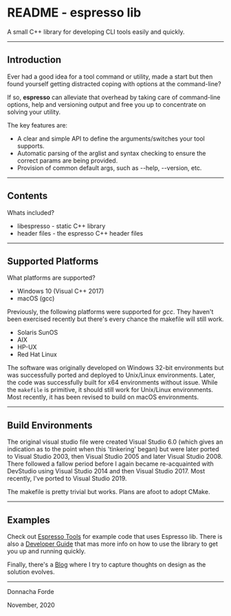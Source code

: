 # README - espresso lib 
A small C++ library for developing CLI tools easily and quickly.

***
## Introduction

Ever had a good idea for a tool command or utility, made a start but then found yourself getting distracted coping with options at the command-line?

If so, **espresso** can alleviate that overhead by taking care of command-line options, help and versioning output and free you up to concentrate on solving your utility. 

The key features are:
* A clear and simple API to define the arguments/switches your tool supports. 
* Automatic parsing of the arglist and syntax checking to ensure the correct params are being provided.
* Provision of common default args, such as --help, --version, etc. 




***
## Contents

Whats included?

* libespresso -  static C++ library 
* header files - the espresso C++ header files 


***
## Supported Platforms


What platforms are supported?

* Windows 10 (Visual C++ 2017)
* macOS (gcc)


Previously, the following platforms were supported for *gcc*. They haven't been exercised recently but there's every chance the makefile will still work. 

* Solaris SunOS
* AIX
* HP-UX
* Red Hat Linux

The software was originally developed on Windows 32-bit environments but was successfully ported and deployed to Unix/Linux environments. Later, the code was successfully built for x64 environments without issue. While the `makefile` is primitive, it should still work for Unix/Linux environments. Most recently, it has been revised to build on macOS environments. 


***
## Build Environments

The original visual studio file were created Visual Studio 6.0 (which gives an indication as to the point when this 'tinkering' began) but were later ported to Visual Studio 2003, then Visual Studio 2005 and later Visual Studio 2008. There followed a fallow period before I again became re-acquainted with DevStudio using Visual Studio 2014 and then Visual Studio 2017. Most recently, I've ported to Visual Studio 2019. 

The makefile is pretty trivial but works. Plans are afoot to adopt CMake. 


***
## Examples
Check out [Espresso Tools](https://github.com/donnachaforde/espresso-tools) for example code that uses Espresso lib. There is also a [Developer Guide](docs/Developer-Guide.md) that mas more info on how to use the library to get you up and running quickly. 

Finally, there's a [Blog](docs/README.md) where I try to capture thoughts on design as the solution evolves. 

***




Donnacha Forde

November, 2020

